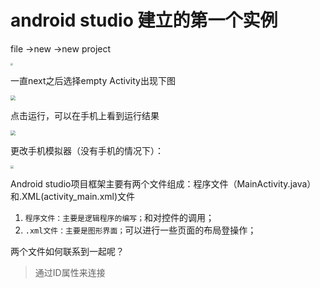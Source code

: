 # **android studio 建立的第一个实例**

file ->new  ->new project

<img src="C:\Users\Administrator\Desktop\QQ截图20200623143842.png" style="zoom:25%;" />

一直next之后选择empty Activity出现下图

<img src="C:\Users\Administrator\Desktop\QQ截图20200623144124.png" style="zoom: 50%;" />

点击运行，可以在手机上看到运行结果

<img src="C:\Users\Administrator\Desktop\QQ截图20200623144630.png" style="zoom: 50%;" />

更改手机模拟器（没有手机的情况下）：

<img src="C:\Users\Administrator\Desktop\QQ截图20200623155819.png" style="zoom:33%;" />

Android studio项目框架主要有两个文件组成：程序文件（MainActivity.java）和.XML(activity_main.xml)文件

1. `程序文件：主要是逻辑程序的编写；`和对控件的调用；
2. `.xml文件：主要是图形界面；`可以进行一些页面的布局登操作；

两个文件如何联系到一起呢？

> 通过ID属性来连接

